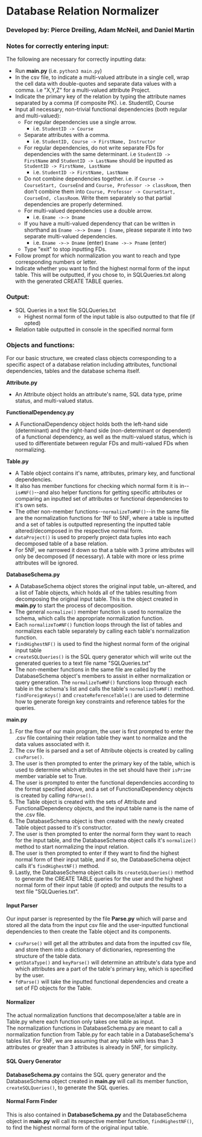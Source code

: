 # Database Relation Normalizer
### Developed by: Pierce Dreiling, Adam McNeil, and Daniel Martin  
### Notes for correctly entering input:  
The following are necessary for correctly inputting data:
- Run **main.py** (i.e. `python3 main.py`)
- In the csv file, to indicate a multi-valued attribute in a single cell, wrap the cell data with double-quotes and separate data values with a comma. i.e "X,Y,Z" for a multi-valued attribute Project.
- Indicate the primary key of the relation by typing the attribute names separated by a comma (if composite PK). i.e. StudentID, Course
- Input all necessary, non-trivial functional dependencies (both regular and multi-valued):
    - For regular dependencies use a single arrow. 
        - i.e. `StudentID -> Course`
    - Separate attributes with a comma. 
        - i.e. `StudentID, Course -> FirstName, Instructor`
    - For regular dependencies, do not write separate FDs for dependencies with the same determinant. i.e `StudentID -> FirstName` and `StudentID -> LastName` should be inputted as `StudentID -> FirstName, LastName`
        - i.e. `StudentID -> FirstName, LastName`
    - Do not combine dependencies together. i.e. if `Course -> CourseStart, CourseEnd` and `Course, Professor -> classRoom`, then don't combine them into `Course, Professor -> CourseStart, CourseEnd, classRoom`. Write them separately so that partial dependencies are properly determined.
    - For multi-valued dependencies use a double arrow. 
        - i.e. `Ename ->-> Dname`
    - If you have a multi-valued dependency that can be written in shorthand as `Ename ->-> Dname | Ename`, please separate it into two separate multi-valued dependencies. 
        - i.e. `Ename ->-> Dname` (enter) `Ename ->-> Pname` (enter)
    - Type "exit" to stop inputting FDs.
- Follow prompt for which normalization you want to reach and type corresponding numbers or letter.
- Indicate whether you want to find the highest normal form of the input table. This will be outputted, if you chose to, in SQLQueries.txt along with the generated CREATE TABLE queries.  

### Output:
- SQL Queries in a text file SQLQueries.txt
    - Highest normal form of the input table is also outputted to that file (if opted)
- Relation table outputted in console in the specified normal form

### Objects and functions:
For our basic structure, we created class objects corresponding to a specific aspect of a database relation including attributes, functional dependencies, tables and the database schema itself.  

**Attribute.py**
- An Attribute object holds an attribute's name, SQL data type, prime status, and multi-valued status.  

**FunctionalDependency.py**
- A FunctionalDependency object holds both the left-hand side (determinant) and the right-hand side (non-determinant or dependent) of a functional dependency, as well as the multi-valued status, which is used to differentiate between regular FDs and multi-valued FDs when normalizing.  

**Table.py**
- A Table object contains it's name, attributes, primary key, and functional dependencies.
- It also has member functions for checking which normal form it is in--`is#NF()`--and also helper functions for getting specific attributes or comparing an inputted set of attributes or functional dependencies to it's own sets.
- The other non-member functions--`normalizeTo#NF()`--in the same file are the normalization functions for 1NF to 5NF, where a table is inputted and a set of tables is outputted representing the inputted table altered/decomposed in the respective normal form.
- `dataProject()` is used to properly project data tuples into each decomposed table of a base relation.  
- For 5NF, we narrowed it down so that a table with 3 prime attributes will only be decomposed (if necessary). A table with more or less prime attributes will be ignored.

**DatabaseSchema.py**
- A DatabaseSchema object stores the original input table, un-altered, and a list of Table objects, which holds all of the tables resulting from decomposing the original input table. This is the object created in **main.py** to start the process of decomposition.
- The general `normalize()` member function is used to normalize the schema, which calls the appropriate normalization function.
- Each `normalizeTo#NF()` function loops through the list of tables and normalizes each table separately by calling each table's normalization function.
- `findHighestNF()` is used to find the highest normal form of the original input table
- `createSQLQueries()` is the SQL query generator which will write out the generated queries to a text file name "SQLQueries.txt"
- The non-member functions in the same file are called by the DatabaseSchema object's members to assist in either normalization or query generation. The `normalizeTo#NF()` functions loop through each table in the schema's list and calls the table's `normalizeTo#NF()` method. `findForeignKeys()` and `createReferenceTable()` are used to determine how to generate foreign key constraints and reference tables for the queries.  

**main.py**
1. For the flow of our main program, the user is first prompted to enter the .csv file containing their relation table they want to normalize and the data values associated with it.
2. The csv file is parsed and a set of Attribute objects is created by calling `csvParse()`.
3. The user is then prompted to enter the primary key of the table, which is used to determine which attributes in the set should have their `isPrime` member variable set to True.
4. The user is prompted to enter the functional dependencies according to the format specified above, and a set of FunctionalDependency objects is created by calling `fdParse()`.
5. The Table object is created with the sets of Attribute and FunctionalDependency objects, and the input table name is the name of the .csv file.
6. The DatabaseSchema object is then created with the newly created Table object passed to it's constructor.
7. The user is then prompted to enter the normal form they want to reach for the input table, and the DatabaseSchema object calls it's `normalize()` method to start normalizing the input relation.
8. The user is then prompted to enter if they want to find the highest normal form of their input table, and if so, the DatabaseSchema object calls it's `findHighestNF()` method.
9. Lastly, the DatabaseSchema object calls its `createSQLQueries()` method to generate the CREATE TABLE queries for the user and the highest normal form of their input table (if opted) and outputs the results to a text file "SQLQueries.txt".

#### **Input Parser**
Our input parser is represented by the file **Parse.py** which will parse and stored all the data from the input csv file and the user-inputted functional dependencies to then create the Table object and its components.
- `csvParse()` will get all the attributes and data from the inputted csv file, and store them into a dictionary of dictionaries, representing the structure of the table data.
- `getDataType()` and `keyParse()` will determine an attribute's data type and which attributes are a part of the table's primary key, which is specified by the user.
- `fdParse()` will take the inputted functional dependencies and create a set of FD objects for the Table.  

#### **Normalizer**
The actual normalization functions that decompose/alter a table are in Table.py where each function only takes one table as input.  
The normalization functions in DatabaseSchema.py are meant to call a normalization function from Table.py for each table in a DatabaseSchema's tables list.
For 5NF, we are assuming that any table with less than 3 attributes or greater than 3 attributes is already in 5NF, for simplicity.

#### **SQL Query Generator**
**DatabaseSchema.py** contains the SQL query generator and the DatabaseSchema object created in **main.py** will call its member function, `createSQLQueries()`, to generate the SQL queries.  

#### **Normal Form Finder**
This is also contained in **DatabaseSchema.py** and the DatabaseSchema object in **main.py** will call its respective member function, `findHighestNF()`, to find the highest normal form of the original input table.  

